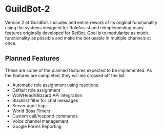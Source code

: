 # GuildBot-2
 
Version 2 of GuildBot. Includes and entire rework of its original functionality using the systems designed for RoleAssist and reimplementing many features originally developed for RetBot. Goal is to modularize as much functionality as possible and make the bot usable in multiple channels at once.

## Planned Features
These are some of the planned features expected to be implemented. As the features are completed, they will me crossed off the list. 
* Automatic role assignment using reactions.
* Default role assignment
* WoWHead/Blizzard API integration
* Blacklist filter for chat messages
* Server audit logs
* World Boss Timers
* Custom call/respond commands
* Voice channel management
* Google Forms Reporting